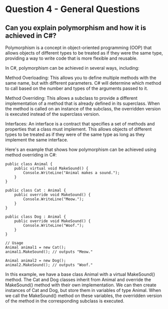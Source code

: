 # Question 4 - General Questions

## Can you explain polymorphism and how it is achieved in C#?

Polymorphism is a concept in object-oriented programming (OOP) that allows objects of different types to be treated as if they were the same type, providing a way to write code that is more flexible and reusable.

In C#, polymorphism can be achieved in several ways, including:

Method Overloading: This allows you to define multiple methods with the same name, but with different parameters. C# will determine which method to call based on the number and types of the arguments passed to it.

Method Overriding: This allows a subclass to provide a different implementation of a method that is already defined in its superclass. When the method is called on an instance of the subclass, the overridden version is executed instead of the superclass version.

Interfaces: An interface is a contract that specifies a set of methods and properties that a class must implement. This allows objects of different types to be treated as if they were of the same type as long as they implement the same interface.

Here's an example that shows how polymorphism can be achieved using method overriding in C#:

```
public class Animal {
    public virtual void MakeSound() {
        Console.WriteLine("Animal makes a sound.");
    }
}

public class Cat : Animal {
    public override void MakeSound() {
        Console.WriteLine("Meow.");
    }
}

public class Dog : Animal {
    public override void MakeSound() {
        Console.WriteLine("Woof.");
    }
}

// Usage
Animal animal1 = new Cat();
animal1.MakeSound(); // outputs "Meow."

Animal animal2 = new Dog();
animal2.MakeSound(); // outputs "Woof."

```
In this example, we have a base class Animal with a virtual MakeSound() method. The Cat and Dog classes inherit from Animal and override the MakeSound() method with their own implementation. We can then create instances of Cat and Dog, but store them in variables of type Animal. When we call the MakeSound() method on these variables, the overridden version of the method in the corresponding subclass is executed.